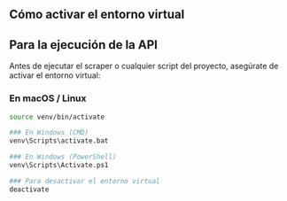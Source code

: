 ## Cómo activar el entorno virtual
## Para la ejecución de la API

Antes de ejecutar el scraper o cualquier script del proyecto, asegúrate de activar el entorno virtual:

### En macOS / Linux
```bash
source venv/bin/activate

### En Windows (CMD)
venv\Scripts\activate.bat

### En Windows (PowerShell)
venv\Scripts\Activate.ps1

### Para desactivar el entorno virtual
deactivate